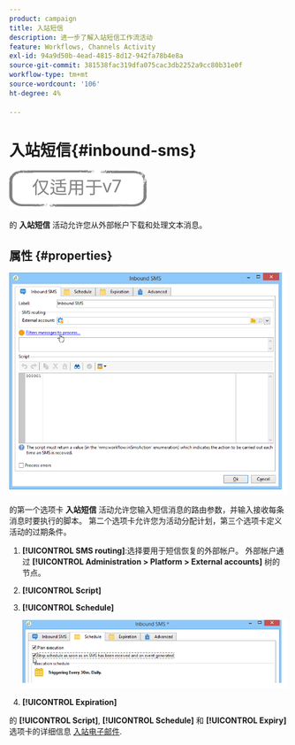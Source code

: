 ```yaml
---
product: campaign
title: 入站短信
description: 进一步了解入站短信工作流活动
feature: Workflows, Channels Activity
exl-id: 94a9d50b-4ead-4815-8d12-942fa78b4e8a
source-git-commit: 381538fac319dfa075cac3db2252a9cc80b31e0f
workflow-type: tm+mt
source-wordcount: '106'
ht-degree: 4%

---
```


# 入站短信{#inbound-sms}

![](../../assets/v7-only.svg)

的 **入站短信** 活动允许您从外部帐户下载和处理文本消息。

## 属性 {#properties}

![](assets/sms_rec_edit.png)

的第一个选项卡 **入站短信** 活动允许您输入短信消息的路由参数，并输入接收每条消息时要执行的脚本。 第二个选项卡允许您为活动分配计划，第三个选项卡定义活动的过期条件。

1. **[!UICONTROL SMS routing]**:选择要用于短信恢复的外部帐户。 外部帐户通过 **[!UICONTROL Administration > Platform > External accounts]** 树的节点。
1. **[!UICONTROL Script]**
1. **[!UICONTROL Schedule]**

   ![](assets/sms_rec_edit_2.png)

1. **[!UICONTROL Expiration]**

的 **[!UICONTROL Script]**, **[!UICONTROL Schedule]** 和 **[!UICONTROL Expiry]** 选项卡的详细信息 [入站电子邮件](inbound-emails.md).
